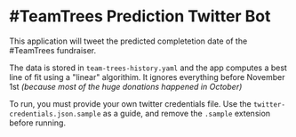  
# \#TeamTrees Prediction Twitter Bot

This application will tweet the predicted completetion date of the #TeamTrees fundraiser.

The data is stored in `team-trees-history.yaml` and the app computes a best line of fit using a "linear" algorithim. It ignores everything before November 1st *(because most of the huge donations happened in October)*

To run, you must provide your own twitter credentials file. Use the `twitter-credentials.json.sample` as a guide, and remove the `.sample` extension before running.
